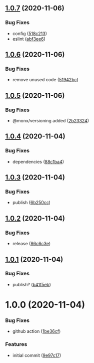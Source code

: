 ## [1.0.7](https://github.com/monx-dev/eslint-config-next/compare/v1.0.6...v1.0.7) (2020-11-06)


### Bug Fixes

* config ([518c213](https://github.com/monx-dev/eslint-config-next/commit/518c213594c082c8b8534abbf0fcb135998d05b1))
* eslint ([abf3ee6](https://github.com/monx-dev/eslint-config-next/commit/abf3ee62ae1fa0c94f2c6ce150f878e473f9bc65))

## [1.0.6](https://github.com/monx-dev/eslint-config-next/compare/v1.0.5...v1.0.6) (2020-11-06)


### Bug Fixes

* remove unused code ([51942bc](https://github.com/monx-dev/eslint-config-next/commit/51942bc3e5cfbc98f7d849749282b5ca54f722d7))

## [1.0.5](https://github.com/monx-dev/eslint-config-next/compare/v1.0.4...v1.0.5) (2020-11-06)


### Bug Fixes

* @monx/versioning added ([2b23324](https://github.com/monx-dev/eslint-config-next/commit/2b23324496e6cad4e9275293bc044dc741293839))

## [1.0.4](https://github.com/monx-dev/eslint-config-next/compare/v1.0.3...v1.0.4) (2020-11-04)


### Bug Fixes

* dependencies ([88c1ba4](https://github.com/monx-dev/eslint-config-next/commit/88c1ba4081344f56b13096fe13b6846a6463fbc4))

## [1.0.3](https://github.com/monx-dev/eslint-config-next/compare/v1.0.2...v1.0.3) (2020-11-04)


### Bug Fixes

* publish ([6b250cc](https://github.com/monx-dev/eslint-config-next/commit/6b250ccdb82476a55c0380a971b887a03c6fc047))

## [1.0.2](https://github.com/monx-dev/eslint-config-next/compare/v1.0.1...v1.0.2) (2020-11-04)


### Bug Fixes

* release ([86c6c3e](https://github.com/monx-dev/eslint-config-next/commit/86c6c3e2059919d732f4e079a4f2e132f9f5fb26))

## [1.0.1](https://github.com/monx-dev/eslint-config-next/compare/v1.0.0...v1.0.1) (2020-11-04)


### Bug Fixes

* publish? ([b41f5eb](https://github.com/monx-dev/eslint-config-next/commit/b41f5eb699498106de702ff238a1b282f3da1000))

# 1.0.0 (2020-11-04)


### Bug Fixes

* github action ([1be36cf](https://github.com/monx-dev/eslint-config-next/commit/1be36cfb9d289be16fdf5bea753bae8942a08a1c))


### Features

* initial commit ([9e97c17](https://github.com/monx-dev/eslint-config-next/commit/9e97c17d5c6b621d30bd8fbcba9527c7e7828689))
